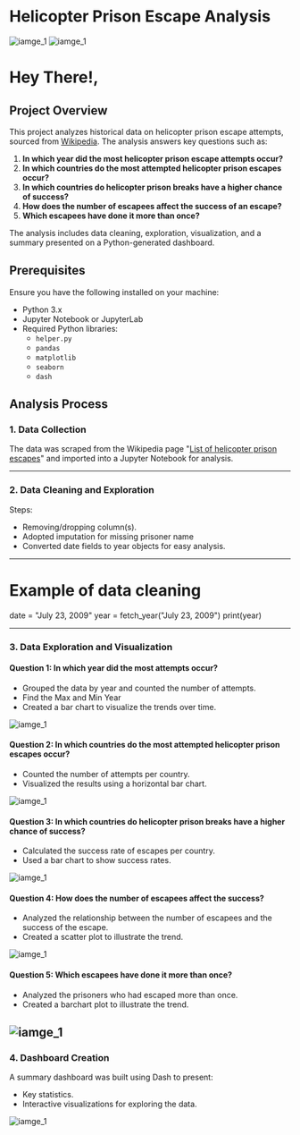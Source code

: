 # Helicopter Prison Escape Analysis

![iamge_1](./images2/81UTGaqOPBL.png)  ![iamge_1](./images2/prisonbreak.jpg)

# Hey There!,

## Project Overview
This project analyzes historical data on helicopter prison escape attempts, sourced from [Wikipedia](https://en.wikipedia.org/wiki/List_of_helicopter_prison_escapes#Actual_attempts). The analysis answers key questions such as:

1. **In which year did the most helicopter prison escape attempts occur?**
2. **In which countries do the most attempted helicopter prison escapes occur?**
3. **In which countries do helicopter prison breaks have a higher chance of success?**
4. **How does the number of escapees affect the success of an escape?**
5. **Which escapees have done it more than once?**


The analysis includes data cleaning, exploration, visualization, and a summary presented on a Python-generated dashboard.

## Prerequisites
Ensure you have the following installed on your machine:

- Python 3.x
- Jupyter Notebook or JupyterLab
- Required Python libraries:
  - `helper.py`
  - `pandas`
  - `matplotlib`
  - `seaborn`
  - `dash`
 
## Analysis Process

### 1. Data Collection
The data was scraped from the Wikipedia page "[List of helicopter prison escapes](https://en.wikipedia.org/wiki/List_of_helicopter_prison_escapes#Actual_attempts)" and imported into a Jupyter Notebook for analysis.

---

### 2. Data Cleaning and Exploration
Steps:
- Removing/dropping column(s).
- Adopted imputation for missing prisoner name
- Converted date fields to year objects for easy analysis.

---
# Example of data cleaning
date = "July 23, 2009"
year = fetch_year("July 23, 2009")
print(year)

---
### 3. Data Exploration and Visualization

#### Question 1: In which year did the most attempts occur?
- Grouped the data by year and counted the number of attempts.
- Find the Max and Min Year
- Created a bar chart to visualize the trends over time.

![iamge_1](./images2/image0.png)

#### Question 2: In which countries do the most attempted helicopter prison escapes occur?
- Counted the number of attempts per country.
- Visualized the results using a horizontal bar chart.

![iamge_1](./images2/image4.png)


#### Question 3: In which countries do helicopter prison breaks have a higher chance of success?
- Calculated the success rate of escapes per country.
- Used a bar chart to show success rates.

![iamge_1](./images2/image3.png)

#### Question 4: How does the number of escapees affect the success?
- Analyzed the relationship between the number of escapees and the success of the escape.
- Created a scatter plot to illustrate the trend.

![iamge_1](./images2/image4.png)


#### Question 5: Which escapees have done it more than once?
- Analyzed the prisoners who had escaped more than once.
- Created a barchart plot to illustrate the trend.

![iamge_1](./images2/image3.png) 
---

### 4. Dashboard Creation
A summary dashboard was built using Dash to present:
- Key statistics.
- Interactive visualizations for exploring the data.

![iamge_1](./images2/dashboard.png)
